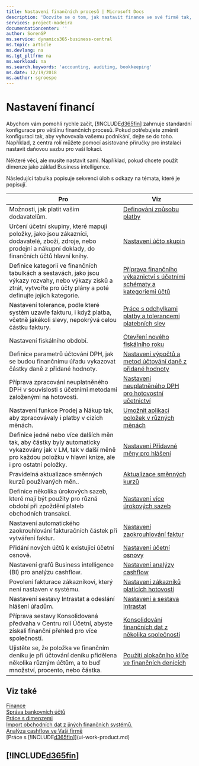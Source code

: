```yaml
---
title: Nastavení finančních procesů | Microsoft Docs
description: 'Dozvíte se o tom, jak nastavit finance ve své firmě tak, aby vyhovovaly potřebám Vašeho účetnictví, nebo auditu.'
services: project-madeira
documentationcenter: ''
author: SorenGP
ms.service: dynamics365-business-central
ms.topic: article
ms.devlang: na
ms.tgt_pltfrm: na
ms.workload: na
ms.search.keywords: 'accounting, auditing, bookkeeping'
ms.date: 12/19/2018
ms.author: sgroespe
---
```

# <a name="setting-up-finance"></a>Nastavení financí
Abychom vám pomohli rychle začít, [!INCLUDE[d365fin](includes/d365fin_md.md)] zahrnuje standardní konfigurace pro většinu finančních procesů. Pokud potřebujete změnit konfiguraci tak, aby vyhovovala vašemu podnikání, dejte se do toho. Například, z centra rolí můžete pomocí asistované příručky pro instalaci nastavit daňovou sazbu pro vaši lokaci.  

Některé věci, ale musíte nastavit sami. Například, pokud chcete použít dimenze jako základ Business intelligence.  

Následující tabulka popisuje sekvenci úloh s odkazy na témata, které je popisují.

| Pro | Viz |
| --- | --- |
| Možnosti, jak platit vašim dodavatelům. |[Definování způsobu platby](finance-payment-methods.md) |
| Určení účetní skupiny, které mapují položky, jako jsou zákazníci, dodavatelé, zboží, zdroje, nebo prodejní a nákupní doklady, do finančních účtů hlavní knihy. |[Nastavení účto skupin](finance-posting-groups.md)|
|Definice kategorií ve finančních tabulkách a sestavách, jako jsou výkazy rozvahy, nebo výkazy zisků a ztrát, vytvořte pro účty plány a poté definujte jejich kategorie.|[Příprava finančního výkaznictví s účetními schématy a kategoriemi účtů](bi-how-work-account-schedule.md)|
|Nastavení tolerance, podle které systém uzavře fakturu, i když platba, včetně jakékoli slevy, nepokrývá celou částku faktury.|[Práce s odchylkami platby a tolerancemi platebních slev](finance-payment-tolerance-and-payment-discount-tolerance.md)|
| Nastavení fiskálního období. |[Otevření nového fiskálního roku](finance-how-open-new-fiscal-year.md) |
| Definice parametrů účtování DPH, jak se budou finančnímu úřadu vykazovat částky daně z přidané hodnoty. |[Nastavení výpočtů a metod účtování daně z přidané hodnoty](finance-setup-vat.md)|
|Příprava zpracování neuplatněného DPH v souvislosti s účetními metodami založenými na hotovosti.|[Nastavení neuplatněného DPH pro hotovostní učetnictví](finance-setup-unrealized-vat.md)|
| Nastavení funkce Prodej a Nákup tak, aby zpracovávaly i platby v cizích měnách.|[Umožnit aplikaci položek v různých měnách](finance-how-enable-application-ledger-entries-different-currencies.md)
|Definice jedné nebo více dalších měn tak, aby částky byly automaticky vykazovány jak v LM, tak v další měně pro každou položku v hlavní knize, ale i pro ostatní položky.|[Nastavení Přídavné měny pro hlášení](finance-how-setup-additional-currencies.md)|
|Pravidelná aktualizace směnných kurzů používaných měn..|[Aktualizace směnných kurzů](finance-how-update-currencies.md)|
|Definice několika úrokových sazeb, které mají být použity pro různá období při zpoždění plateb obchodních transakcí.|[Nastavení více úrokových sazeb ](finance-how-to-set-up-multiple-interest-rates.md)|
|Nastavení automatického zaokrouhlování fakturačních částek při vytváření faktur.|[Nastavení zaokrouhlování faktur](finance-set-up-invoice-rounding.md)|
| Přidání nových účtů k existující účetní osnově. |[Nastavení účetní osnovy](finance-setup-chart-accounts.md) |
| Nastavení grafů Business intelligence (BI) pro analýzu cashflow. |[Nastavení analýzy cashflow](finance-setup-cash-flow-analyses.md) |
|Povolení fakturace zákazníkovi, který není nastaven v systému.|[Nastavení zákazníků platících hotovostí](finance-how-to-set-up-cash-customers.md)|
| Nastavení sestavy Intrastat a odeslání hlášení úřadům. | [Nastavení a sestava Intrastat](finance-how-setup-report-intrastat.md)|
|Příprava sestavy Konsolidovaná předvaha v Centru rolí Účetní, abyste získali finanční přehled pro více společností.|[Konsolidování finančních dat z několika společností](finance-consolidated-company-reporting.md)|
|Ujistěte se, že položka ve finančním deníku je při účtování deníku přidělena několika různým účtům, a to buď množství, procento, nebo částka.|[Použití alokačního klíče ve finančních denících](ui-how-use-allocation-keys-general-journals.md)|

## <a name="see-also"></a>Viz také
[Finance](finance.md)  
[Správa bankovních účtů](bank-manage-bank-accounts.md)  
[Práce s dimenzemi](finance-dimensions.md)  
[Import obchodních dat z jiných finančních systémů.](across-import-data-configuration-packages.md)  
[Analýza cashflow ve Vaší firmě](finance-analyze-cash-flow.md)  
[Práce s [!INCLUDE[d365fin](includes/d365fin_md.md)]](ui-work-product.md)  

## [!INCLUDE[d365fin](includes/free_trial_md.md)]  

